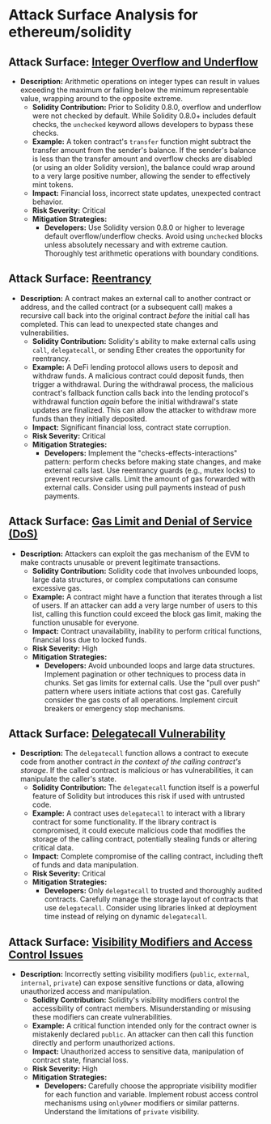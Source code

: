 # Attack Surface Analysis for ethereum/solidity

## Attack Surface: [Integer Overflow and Underflow](./attack_surfaces/integer_overflow_and_underflow.md)

*   **Description:** Arithmetic operations on integer types can result in values exceeding the maximum or falling below the minimum representable value, wrapping around to the opposite extreme.
    *   **Solidity Contribution:** Prior to Solidity 0.8.0, overflow and underflow were not checked by default. While Solidity 0.8.0+ includes default checks, the `unchecked` keyword allows developers to bypass these checks.
    *   **Example:** A token contract's `transfer` function might subtract the transfer amount from the sender's balance. If the sender's balance is less than the transfer amount and overflow checks are disabled (or using an older Solidity version), the balance could wrap around to a very large positive number, allowing the sender to effectively mint tokens.
    *   **Impact:** Financial loss, incorrect state updates, unexpected contract behavior.
    *   **Risk Severity:** Critical
    *   **Mitigation Strategies:**
        *   **Developers:** Use Solidity version 0.8.0 or higher to leverage default overflow/underflow checks. Avoid using `unchecked` blocks unless absolutely necessary and with extreme caution. Thoroughly test arithmetic operations with boundary conditions.

## Attack Surface: [Reentrancy](./attack_surfaces/reentrancy.md)

*   **Description:** A contract makes an external call to another contract or address, and the called contract (or a subsequent call) makes a recursive call back into the original contract *before* the initial call has completed. This can lead to unexpected state changes and vulnerabilities.
    *   **Solidity Contribution:** Solidity's ability to make external calls using `call`, `delegatecall`, or sending Ether creates the opportunity for reentrancy.
    *   **Example:** A DeFi lending protocol allows users to deposit and withdraw funds. A malicious contract could deposit funds, then trigger a withdrawal. During the withdrawal process, the malicious contract's fallback function calls back into the lending protocol's withdrawal function *again* before the initial withdrawal's state updates are finalized. This can allow the attacker to withdraw more funds than they initially deposited.
    *   **Impact:**  Significant financial loss, contract state corruption.
    *   **Risk Severity:** Critical
    *   **Mitigation Strategies:**
        *   **Developers:** Implement the "checks-effects-interactions" pattern: perform checks before making state changes, and make external calls last. Use reentrancy guards (e.g., mutex locks) to prevent recursive calls. Limit the amount of gas forwarded with external calls. Consider using pull payments instead of push payments.

## Attack Surface: [Gas Limit and Denial of Service (DoS)](./attack_surfaces/gas_limit_and_denial_of_service__dos_.md)

*   **Description:** Attackers can exploit the gas mechanism of the EVM to make contracts unusable or prevent legitimate transactions.
    *   **Solidity Contribution:** Solidity code that involves unbounded loops, large data structures, or complex computations can consume excessive gas.
    *   **Example:** A contract might have a function that iterates through a list of users. If an attacker can add a very large number of users to this list, calling this function could exceed the block gas limit, making the function unusable for everyone.
    *   **Impact:** Contract unavailability, inability to perform critical functions, financial loss due to locked funds.
    *   **Risk Severity:** High
    *   **Mitigation Strategies:**
        *   **Developers:**  Avoid unbounded loops and large data structures. Implement pagination or other techniques to process data in chunks. Set gas limits for external calls. Use the "pull over push" pattern where users initiate actions that cost gas. Carefully consider the gas costs of all operations. Implement circuit breakers or emergency stop mechanisms.

## Attack Surface: [Delegatecall Vulnerability](./attack_surfaces/delegatecall_vulnerability.md)

*   **Description:** The `delegatecall` function allows a contract to execute code from another contract *in the context of the calling contract's storage*. If the called contract is malicious or has vulnerabilities, it can manipulate the caller's state.
    *   **Solidity Contribution:** The `delegatecall` function itself is a powerful feature of Solidity but introduces this risk if used with untrusted code.
    *   **Example:** A contract uses `delegatecall` to interact with a library contract for some functionality. If the library contract is compromised, it could execute malicious code that modifies the storage of the calling contract, potentially stealing funds or altering critical data.
    *   **Impact:**  Complete compromise of the calling contract, including theft of funds and data manipulation.
    *   **Risk Severity:** Critical
    *   **Mitigation Strategies:**
        *   **Developers:**  Only `delegatecall` to trusted and thoroughly audited contracts. Carefully manage the storage layout of contracts that use `delegatecall`. Consider using libraries linked at deployment time instead of relying on dynamic `delegatecall`.

## Attack Surface: [Visibility Modifiers and Access Control Issues](./attack_surfaces/visibility_modifiers_and_access_control_issues.md)

*   **Description:** Incorrectly setting visibility modifiers (`public`, `external`, `internal`, `private`) can expose sensitive functions or data, allowing unauthorized access and manipulation.
    *   **Solidity Contribution:** Solidity's visibility modifiers control the accessibility of contract members. Misunderstanding or misusing these modifiers can create vulnerabilities.
    *   **Example:** A critical function intended only for the contract owner is mistakenly declared `public`. An attacker can then call this function directly and perform unauthorized actions.
    *   **Impact:** Unauthorized access to sensitive data, manipulation of contract state, financial loss.
    *   **Risk Severity:** High
    *   **Mitigation Strategies:**
        *   **Developers:**  Carefully choose the appropriate visibility modifier for each function and variable. Implement robust access control mechanisms using `onlyOwner` modifiers or similar patterns. Understand the limitations of `private` visibility.

